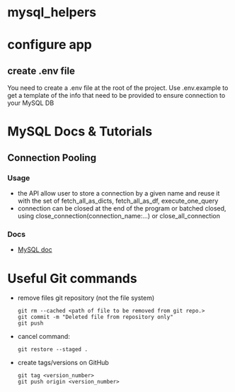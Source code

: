mysql_helpers
==

# configure app

## create .env file
You need to create a .env file at the root of the project.
Use .env.example to get a template of the info that need to be provided to ensure connection to your MySQL DB



# MySQL Docs & Tutorials
## Connection Pooling
### Usage
* the API allow user to store a connection by a given name and reuse it with the set of fetch_all_as_dicts, fetch_all_as_df, execute_one_query
* connection can be closed at the end of the program or batched closed, using close_connection(connection_name:...) or close_all_connection

### Docs
 * [MySQL doc](https://dev.mysql.com/doc/connector-python/en/connector-python-connection-pooling.html)


# Useful Git commands
* remove files git repository (not the file system)
    ```
    git rm --cached <path of file to be removed from git repo.>
    git commit -m "Deleted file from repository only"
    git push
    ```
* cancel command:
    ```
    git restore --staged .
    ```
* create tags/versions on GitHub
    ```
    git tag <version_number>
    git push origin <version_number>

    ```